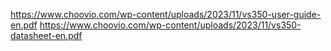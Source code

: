 https://www.choovio.com/wp-content/uploads/2023/11/vs350-user-guide-en.pdf
https://www.choovio.com/wp-content/uploads/2023/11/vs350-datasheet-en.pdf
